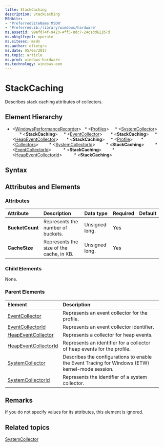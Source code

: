 ```yaml
---
title: StackCaching
description: StackCaching
MSHAttr:
- 'PreferredSiteName:MSDN'
- 'PreferredLib:/library/windows/hardware'
ms.assetid: 99afd74f-9423-4ff5-8dc7-24c1dd622b7d
ms.mktglfcycl: operate
ms.sitesec: msdn
ms.author: eliotgra
ms.date: 05/05/2017
ms.topic: article
ms.prod: windows-hardware
ms.technology: windows-oem
---
```



# StackCaching

Describes stack caching attributes of collectors.


## Element Hierarchy

* \<[WindowsPerformanceRecorder](windowsperformancerecorder.md)\>
  * \<[Profiles](profiles.md)\>
    * \<[SystemCollector](systemcollector.md)\>
      * \<**StackCaching**\>
    * \<[EventCollector](eventcollector.md)\>
      * \<**StackCaching**\>
    * \<[HeapEventCollector](heapeventcollector.md)\>
      * \<**StackCaching**\>
    * \<[Profile](profile-wpr.md)\>
      * \<[Collectors](collectors.md)\>
        * \<[SystemCollectorId](systemcollectorid.md)\>
          * \<**StackCaching**\>
        * \<[EventCollectorId](eventcollectorid.md)\>
          * \<**StackCaching**\>
        * \<[HeapEventCollectorId](heapeventcollectorid.md)\>
          * \<**StackCaching**\>


## Syntax


## Attributes and Elements


### Attributes

| Attribute       | Description                              | Data type      | Required | Default |
| :-------------- | :--------------------------------------- | :------------- | :------- | :------ |
| **BucketCount** | Represents the number of buckets.        | Unsigned long. | Yes      |         |
| **CacheSize**   | Represents the size of the cache, in KB. | Unsigned long. | Yes      |         |


### Child Elements

None.


### Parent Elements

| Element                                         | Description                                                                                     |
| :---------------------------------------------- | :---------------------------------------------------------------------------------------------- |
| [EventCollector](eventcollector.md)             | Represents an event collector for the profile.                                                  |
| [EventCollectorId](eventcollectorid.md)         | Represents an event collector identifier.                                                       |
| [HeapEventCollector](heapeventcollector.md)     | Represents a collector for heap events.                                                         |
| [HeapEventCollectorId](heapeventcollectorid.md) | Represents an identifier for a collector of heap events for the profile.                        |
| [SystemCollector](systemcollector.md)           | Describes the configurations to enable the Event Tracing for Windows (ETW) kernel-mode session. |
| [SystemCollectorId](systemcollectorid.md)       | Represents the identifier of a system collector.                                                |


## Remarks

If you do not specify values for its attributes, this element is ignored.


## Related topics

[SystemCollector](systemcollector.md)


